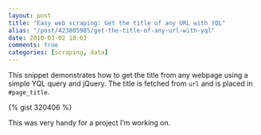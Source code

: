 ```yaml
---
layout: post
title: "Easy web scraping: Get the title of any URL with YQL"
alias: "/post/423805985/get-the-title-of-any-url-with-yql"
date: 2010-03-02 18:03
comments: true
categories: [scraping, data]
---
```

<p>This snippet demonstrates how to get the title from any webpage using a simple YQL query and jQuery.  The title is fetched from <code>url</code> and is placed in <code>#page_title</code>.

{% gist 320406 %}

This was very handy for a project I&#8217;m working on.</p>
